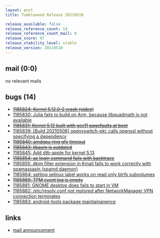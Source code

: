 ```yaml
---
layout: post
title: Tumbleweed Release 20210510

release_available: false
release_reference_count: 14
release_reference_count_mail: 0
release_score: 97
release_stability_level: stable
release_version: 20210510
---
```


## mail (0:0)

no relevant mails

## bugs (14)

<!--more-->

- ~~[1185824: Kernel 5.12.0-2 crash (video)](https://bugzilla.opensuse.org/show_bug.cgi?id=1185824)~~
- [1185830: Julia fails to build on Arm, because libquadmath is not available](https://bugzilla.opensuse.org/show_bug.cgi?id=1185830)
- ~~[1185831: Kernel 5.12 built with gcc11 pagefaults at boot](https://bugzilla.opensuse.org/show_bug.cgi?id=1185831)~~
- [1185839: \[Build 20210508\] openvswitch-pki: calls openssl without specifying a dependency](https://bugzilla.opensuse.org/show_bug.cgi?id=1185839)
- ~~[1185840: amdgpu ring gfx timeout](https://bugzilla.opensuse.org/show_bug.cgi?id=1185840)~~
- ~~[1185843: libaom is outdated](https://bugzilla.opensuse.org/show_bug.cgi?id=1185843)~~
- [1185845: Add dtb-apple for kernel 5.13](https://bugzilla.opensuse.org/show_bug.cgi?id=1185845)
- ~~[1185854: az login command fails with backtrace](https://bugzilla.opensuse.org/show_bug.cgi?id=1185854)~~
- [1185855: dkim filter extension in Kmail fails to work correctly with spamassasin (spamd daemon)](https://bugzilla.opensuse.org/show_bug.cgi?id=1185855)
- [1185864: setting selinux label works on read only btrfs subvolumes](https://bugzilla.opensuse.org/show_bug.cgi?id=1185864)
- ~~[1185869: TPM event log is empty](https://bugzilla.opensuse.org/show_bug.cgi?id=1185869)~~
- [1185881: GNOME desktop does fails to start in VM](https://bugzilla.opensuse.org/show_bug.cgi?id=1185881)
- [1185882: /etc/resolv.conf not restored after NetworkManager VPN connection terminates](https://bugzilla.opensuse.org/show_bug.cgi?id=1185882)
- [1185883: android-tools package maintainanence](https://bugzilla.opensuse.org/show_bug.cgi?id=1185883)



## links

- [mail announcement](https://lists.opensuse.org/archives/list/factory@lists.opensuse.org/thread/W22OUX626Z2XR572QRQNEMQMB4X33ZK4)
